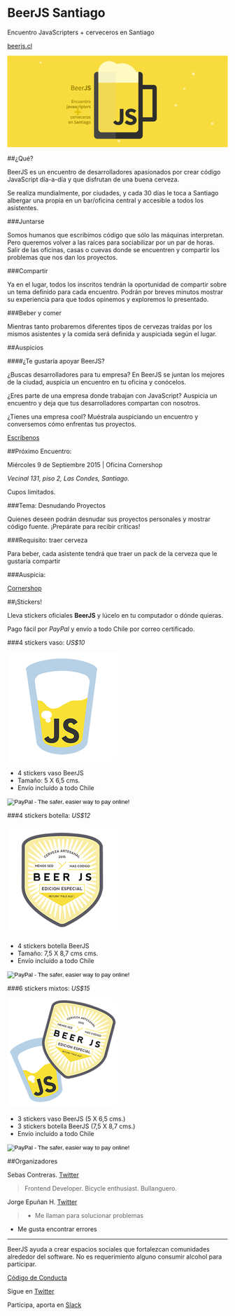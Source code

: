 # BeerJS Santiago

Encuentro JavaScripters + cerveceros en Santiago

[beerjs.cl](http://www.beerjs.cl/)

![BeerJS](https://raw.githubusercontent.com/beerjs/santiago/master/images/beerjs.png)

##¿Qué?

BeerJS es un encuentro de desarrolladores apasionados por crear código JavaScript día-a-día y que disfrutan de una buena cerveza.

Se realiza mundialmente, por ciudades, y cada 30 días le toca a Santiago albergar una propia en un bar/oficina central y accesible a todos los asistentes.

###Juntarse

Somos humanos que escribimos código que sólo las máquinas interpretan. Pero queremos volver a las raíces para sociabilizar por un par de horas. Salir de las oficinas, casas o cuevas donde se encuentren y compartir los problemas que nos dan los proyectos.

###Compartir

Ya en el lugar, todos los inscritos tendrán la oportunidad de compartir sobre un tema definido para cada encuentro. Podrán por breves minutos mostrar su experiencia para que todos opinemos y exploremos lo presentado.

###Beber y comer

Mientras tanto probaremos diferentes tipos de cervezas traídas por los mismos asistentes y la comida será definida y auspiciada según el lugar.

##Auspicios

####¿Te gustaría apoyar BeerJS?

¿Buscas desarrolladores para tu empresa? En BeerJS se juntan los mejores de la ciudad, auspicia un encuentro en tu oficina y conócelos.

¿Eres parte de una empresa donde trabajan con JavaScript? Auspicia un encuentro y deja que tus desarrolladores compartan con nosotros.

¿Tienes una empresa cool? Muéstrala auspiciando un encuentro y conversemos cómo enfrentas tus proyectos.

[Escríbenos](mailto:salud@beerjs.cl)

##Próximo Encuentro:

Miércoles 9 de Septiembre 2015 | Oficina Cornershop

*Vecinal 131, piso 2, Las Condes, Santiago.*

Cupos limitados.

###Tema: Desnudando Proyectos

Quienes deseen podrán desnudar sus proyectos personales y mostrar código fuente. ¡Prepárate para recibir críticas!

###Requisito: traer cerveza

Para beber, cada asistente tendrá que traer un pack de la cerveza que le gustaría compartir

###Auspicia:

[Cornershop](http://www.cornershopapp.com)

##¡Stickers!

Lleva stickers oficiales **BeerJS** y lúcelo en tu computador o dónde quieras.

Pago fácil por *PayPal* y envío a todo Chile por correo certificado.

###4 stickers vaso: *US$10*

![](images/sticker-beerjs-vaso.png)

- 4 stickers vaso BeerJS
- Tamaño: 5 X 6,5 cms.
- Envío incluído a todo Chile


<form action="https://www.paypal.com/cgi-bin/webscr" method="post" target="_top">
  <input type="hidden" name="cmd" value="_s-xclick">
  <input type="hidden" name="hosted_button_id" value="NJMYVCVT6BW7N">
  <input type="image" src="https://www.paypalobjects.com/en_US/i/btn/btn_buynowCC_LG.gif" border="0" name="submit" alt="PayPal - The safer, easier way to pay online!">
  <img alt="" border="0" src="https://www.paypalobjects.com/en_US/i/scr/pixel.gif" width="1" height="1">
</form>

###4 stickers botella: *US$12*

![](images/sticker-beerjs-botella.png)

- 4 stickers botella BeerJS
- Tamaño: 7,5 X 8,7 cms cms.
- Envío incluído a todo Chile


<form action="https://www.paypal.com/cgi-bin/webscr" method="post" target="_top">
  <input type="hidden" name="cmd" value="_s-xclick">
  <input type="hidden" name="hosted_button_id" value="FRKJQFYBEDEAU">
  <input type="image" src="https://www.paypalobjects.com/en_US/i/btn/btn_buynowCC_LG.gif" border="0" name="submit" alt="PayPal - The safer, easier way to pay online!">
  <img alt="" border="0" src="https://www.paypalobjects.com/en_US/i/scr/pixel.gif" width="1" height="1">
</form>

###6 stickers mixtos: *US$15*

![](images/sticker-beerjs-vasobotella.png)

- 3 stickers vaso BeerJS (5 X 6,5 cms.)
- 3 stickers botella BeerJS (7,5 X 8,7 cms.)
- Envío incluído a todo Chile


<form action="https://www.paypal.com/cgi-bin/webscr" method="post" target="_top">
  <input type="hidden" name="cmd" value="_s-xclick">
  <input type="hidden" name="hosted_button_id" value="X8RGM6FMFXB5G">
  <input type="image" src="https://www.paypalobjects.com/en_US/i/btn/btn_buynowCC_LG.gif" border="0" name="submit" alt="PayPal - The safer, easier way to pay online!">
  <img alt="" border="0" src="https://www.paypalobjects.com/en_US/i/scr/pixel.gif" width="1" height="1">
</form>

##Organizadores

Sebas Contreras. [Twitter](http://www.twitter.com/eseceve)

> Frontend Developer. Bicycle enthusiast. Bullanguero.

Jorge Epuñan H. [Twitter](http://www.twitter.com/csslab)

> - Me llaman para solucionar problemas 
- Me gusta encontrar errores 

---

BeerJS ayuda a crear espacios sociales que fortalezcan comunidades alrededor del software. No es requerimiento alguno consumir alcohol para participar.

[Código de Conducta](http://es.confcodeofconduct.com/)

Sigue en [Twitter](http://twitter.com/intent/follow?original_referer=&screen_name=BeerJSSantiago&tw_p=followbutton&variant=2.0)

Participa, aporta en [Slack](http://www.hashtagchile.com/#postula)
